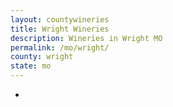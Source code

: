 ```yaml
---
layout: countywineries
title: Wright Wineries
description: Wineries in Wright MO
permalink: /mo/wright/
county: wright
state: mo
---
```

-

